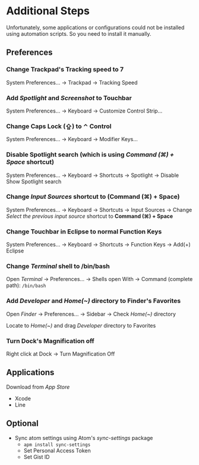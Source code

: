 # Additional Steps
Unfortunately, some applications or configurations could not be installed using automation scripts. So you need to install it manually.

## Preferences
### Change Trackpad's Tracking speed to 7
System Preferences... → Trackpad → Tracking Speed

### Add *Spotlight* and *Screenshot* to Touchbar
System Preferences... → Keyboard → Customize Control Strip...

### Change **Caps Lock (⇪)** to **⌃ Control**
System Preferences... → Keyboard → Modifier Keys...

### Disable Spotlight search (which is using *Command (⌘) + Space* shortcut)
System Preferences... → Keyboard → Shortcuts → Spotlight → Disable Show Spotlight search

### Change *Input Sources* shortcut to (Command (⌘) + Space)
System Preferences... → Keyboard → Shortcuts → Input Sources → Change *Select the previous input source* shortcut to **Command (⌘) + Space**

### Change Touchbar in Eclipse to normal Function Keys
System Preferences... → Keyboard → Shortcuts → Function Keys → Add(+) Eclipse

### Change *Terminal* shell to /bin/bash
Open *Terminal* → Preferences... → Shells open With → Command (complete path): `/bin/bash`

### Add *Developer* and *Home(~)* directory to Finder's Favorites
Open *Finder* → Preferences... → Sidebar → Check *Home(~)* directory

Locate to *Home(~)* and drag *Developer* directory to Favorites

### Turn Dock's Magnification **off**
Right click at Dock → Turn Magnification Off

## Applications
Download from *App Store*
- Xcode
- Line

## Optional
- Sync atom settings using Atom's *sync-settings* package
  - `apm install sync-settings`
  - Set Personal Access Token
  - Set Gist ID
